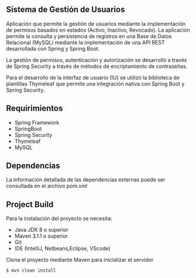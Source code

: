 ## Sistema de Gestión de Usuarios
Aplicación que permite la gestión de usuarios mediante la implementación de permisos basados en estados (Activo, Inactivo, Revocado). La aplicación permite la consulta y persistencia de registros en una Base de Datos Relacional (MySQL) mediante la implementación de una API REST desarrollada con Spring y Spring Boot.

La gestión de permisos, autenticación y autorización se desarrolló a través de Spring Security a través de métodos de encriptamiento de contraseñas.

Para el desarrollo de la interfaz de usuario (IU) se utilizó la biblioteca de plantillas Thymeleaf que permite una integración nativa con Spring Boot y Spring Security.



## Requirimientos

* Spring Framework
* SpringBoot
* Spring Security
* Thymeleaf
* MySQL

## Dependencias
La información detallada de las dependencias externas puede ser consultada en el archivo pom.xml

## Project Build
Para la instalación del proyecto se necesita:

*	Java JDK 8 o superior
*	Maven 3.1.1 o superior
*	Git
* IDE (IntelliJ, Netbeans,Eclipse, VScode)

Clona el proyecto mediante Maven para inicializar el servidor

	$ mvn clean install


